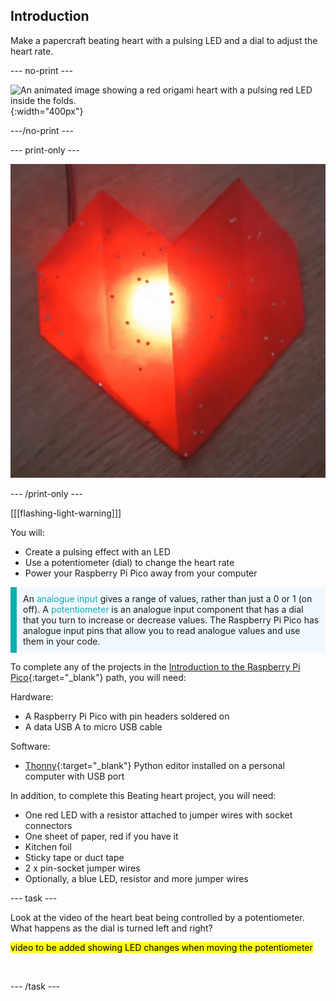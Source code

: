 ## Introduction

Make a papercraft beating heart with a pulsing LED and a dial to adjust the heart rate. 

--- no-print ---

![An animated image showing a red origami heart with a pulsing red LED inside the folds.](images/heartbeat.gif){:width="400px"}

---/no-print ---

--- print-only ---

![An image showing a red origami heart with a pulsing red LED inside the folds.](images/heart-static.png)

--- /print-only ---

[[[flashing-light-warning]]]

You will:
+ Create a pulsing effect with an LED
+ Use a potentiometer (dial) to change the heart rate 
+ Power your Raspberry Pi Pico away from your computer

<p style="border-left: solid; border-width:10px; border-color: #0faeb0; background-color: aliceblue; padding: 10px;">
An <span style="color: #0faeb0">analogue input</span> gives a range of values, rather than just a 0 or 1 (on off). A <span style="color: #0faeb0">potentiometer</span> is an analogue input component that has a dial that you turn to increase or decrease values. The Raspberry Pi Pico has analogue input pins that allow you to read analogue values and use them in your code. 
</p>

To complete any of the projects in the [Introduction to the Raspberry Pi Pico](https://projects.raspberrypi.org/en/pathways/pico-intro){:target="_blank"} path, you will need:

Hardware:
+ A Raspberry Pi Pico with pin headers soldered on
+ A data USB A to micro USB cable

Software:
+ [Thonny](http://thonny.org){:target="_blank"} Python editor installed on a personal computer with USB port

In addition, to complete this Beating heart project, you will need:
+ One red LED with a resistor attached to jumper wires with socket connectors
+ One sheet of paper, red if you have it
+ Kitchen foil 
+ Sticky tape or duct tape
+ 2 x pin-socket jumper wires
+ Optionally, a blue LED, resistor and more jumper wires

--- task ---

Look at the video of the heart beat being controlled by a potentiometer. What happens as the dial is turned left and right?

<mark> video to be added showing LED changes when moving the potentiometer </mark>

![]()

--- /task ---

